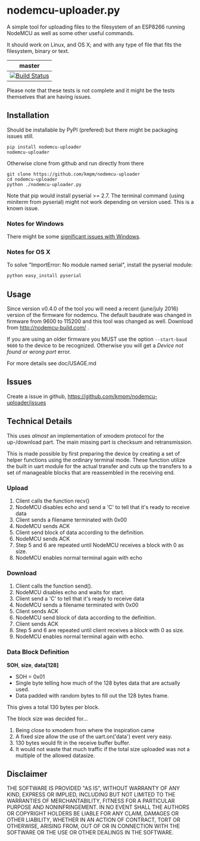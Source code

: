 nodemcu-uploader.py
===================
A simple tool for uploading files to the filesystem of an
ESP8266 running NodeMCU as well as some other useful commands.

It should work on Linux, and OS X; and with any type of file
that fits the filesystem, binary or text.

| master |
|--------|
|[![Build Status](https://travis-ci.org/kmpm/nodemcu-uploader.svg?branch=master)](https://travis-ci.org/kmpm/nodemcu-uploader) | 
Please note that these tests is not complete and it might be the tests
themselves that are having issues.



Installation
-------------
Should be installable by PyPI (prefered) but there might be
packaging issues still.

    pip install nodemcu-uploader
    nodemcu-uploader

Otherwise clone from github and run directly from there

    git clone https://github.com/kmpm/nodemcu-uploader
    cd nodemcu-uploader
    python ./nodemcu-uploader.py

Note that pip would install pyserial >= 2.7.
The terminal command (using miniterm from pyserial) might
not work depending on version used. This is a known issue.


### Notes for Windows
There might be some
[significant issues with Windows](https://github.com/kmpm/nodemcu-uploader/issues?q=is%3Aissue+is%3Aopen+label%3Aos%3Awindows).

### Notes for OS X
To solve "ImportError: No module named serial", install the pyserial module:
```sh
python easy_install pyserial
```

Usage
-----
Since version v0.4.0 of the tool you will need a recent (june/july 2016) version 
of the firmware for nodemcu. The default baudrate was changed in firmware from
9600 to 115200 and this tool was changed as well. Download from  http://nodemcu-build.com/ .

If you are using an older firmware you MUST use the option `--start-baud 9600`
to the device to be recognized. Otherwise you will get a 
_Device not found or wrong port_ error.

For more details see doc/USAGE.md


Issues
-------
Create a issue in github, https://github.com/kmpm/nodemcu-uploader/issues



Technical Details
-----------------
This uses *almost* an implementation of xmodem protocol for the up-/download part.
The main missing part is checksum and retransmission.

This is made possible by first preparing the device by creating a set of helper
functions using the ordinary terminal mode.
These function utilize the built in uart module for the actual transfer and
cuts up the transfers to a set of manageable blocks that are reassembled
in the receiving end.

### Upload
1. Client calls the function recv()
2. NodeMCU disables echo and send a 'C' to tell that it's ready to receive data
3. Client sends a filename terminated with 0x00
4. NodeMCU sends ACK
5. Client send block of data according to the definition.
6. NodeMCU sends ACK
7. Step 5 and 6 are repeated until NodeMCU receives a block with 0 as size.
8. NodeMCU enables normal terminal again with echo

### Download
1. Client calls the function send(<filename>).
2. NodeMCU disables echo and waits for start.
2. Client send a 'C' to tell that it's ready to receive data
3. NodeMCU sends a filename terminated with 0x00
4. Client sends ACK
5. NodeMCU send block of data according to the definition.
6. Client sends ACK
7. Step 5 and 6 are repeated until client receives a block with 0 as size.
8. NodeMCU enables normal terminal again with echo.



### Data Block Definition
__SOH__, __size__, __data[128]__

* SOH = 0x01
* Single byte telling how much of the 128 bytes data that are actually used.
* Data padded with random bytes to fill out the 128 bytes frame.

This gives a total 130 bytes per block.

The block size was decided for...

1. Being close to xmodem from where the inspiration came
2. A fixed size allow the use of the uart.on('data') event very easy.
3. 130 bytes would fit in the receive buffer buffer.
4. It would not waste that much traffic if the total size uploaded was not a multiple of the allowed datasize.



Disclaimer
-----------

THE SOFTWARE IS PROVIDED "AS IS", WITHOUT WARRANTY OF ANY KIND, EXPRESS OR
IMPLIED, INCLUDING BUT NOT LIMITED TO THE WARRANTIES OF MERCHANTABILITY,
FITNESS FOR A PARTICULAR PURPOSE AND NONINFRINGEMENT. IN NO EVENT SHALL THE
AUTHORS OR COPYRIGHT HOLDERS BE LIABLE FOR ANY CLAIM, DAMAGES OR OTHER
LIABILITY, WHETHER IN AN ACTION OF CONTRACT, TORT OR OTHERWISE, ARISING FROM,
OUT OF OR IN CONNECTION WITH THE SOFTWARE OR THE USE OR OTHER DEALINGS IN THE
SOFTWARE.

